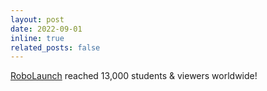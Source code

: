 ```yaml
---
layout: post
date: 2022-09-01
inline: true
related_posts: false
---
```


<a href="https://riss.ri.cmu.edu/robolaunch-2022/">RoboLaunch</a> reached 13,000 students & viewers worldwide!